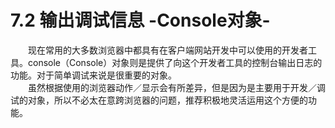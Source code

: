 # 7.2 输出调试信息 -Console对象- 
&emsp;&emsp;现在常用的大多数浏览器中都具有在客户端网站开发中可以使用的开发者工具。console（Console）对象则是提供了向这个开发者工具的控制台输出日志的功能。对于简单调试来说是很重要的对象。<br>
&emsp;&emsp;虽然根据使用的浏览器动作／显示会有所差异，但是因为是主要用于开发／调试的对象，所以不必太在意跨浏览器的问题，推荐积极地灵活运用这个方便的功能。
